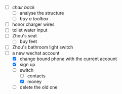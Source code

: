 - [ ] *chair back*
	- [ ] analyse the structure
	- [ ] *buy a toolbox*
- [ ] honor charger wires
- [ ] toilet water input
- [ ] Zhou's seat
	- [ ] buy feet
- [ ] Zhou's bathroom light switch
- [ ] a new wechat account
	- [x] change bound phone with the current account
	- [x] sign up
	- [ ] switch
		- [ ] contacts
		- [x] money
	- [ ] delete the old one
 
<!--stackedit_data:
eyJoaXN0b3J5IjpbLTE1NDEzMDkwNjRdfQ==
-->